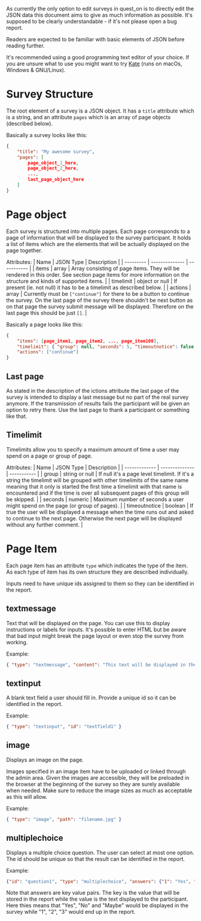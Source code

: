As currently the only option to edit surveys in quest_on is to directly edit the JSON data this document
aims to give as much information as possible. It's supposed to be clearly understandable - if it's not please open a bug report.

Readers are expected to be familiar with basic elements of JSON before reading further.

It's recommended using a good programming text editor of your choice.
If you are unsure what to use you might want to try [Kate](https://kate-editor.org/) (runs on macOs, Windows & GNU/Linux).

# Survey Structure
The root element of a survey is a JSON object.
It has a `title` attribute which is a string, and an attribute `pages` which is an array of page objects (described below).

Basically a survey looks like this:

```json
{
    "title": "My awesome survey",
    "pages": [
        page_object_1_here,
        page_object_2_here,
        ...,
        last_page_object_here
    ]
}
```

# Page object
Each survey is structured into multiple pages.
Each page corresponds to a page of information that will be displayed to the survey participant.
It holds a list of items which are the elements that will be actually displayed on the page together.

Attributes:
| Name      | JSON Type      | Description |
| --------- | -------------- | ----------- |
| items     | array          | Array consisting of page items. They will be rendered in this order. See section page items for more information on the structure and kinds of supported items. |
| timelimit | object or null | If present (ie. not null) it has to be a timelimit as described below. |
| actions   | array          | Currently must be `["continue"]` for there to be a button to continue the survey. On the last page of the survey there shouldn't be next button as on that page the survey submit message will be displayed. Therefore on the last page this should be just `[]`. |

Basically a page looks like this:

```json
{
    "items": [page_item1, page_item2, ..., page_item100],
    "timelimit": { "group": null, "seconds": 5, "timeoutnotice": false },
    "actions": ["continue"]
}
```

## Last page
As stated in the description of the ictions attribute the last page of the survey is intended
to display a last message but no part of the real survey anymore. If the transmission of results
fails the participant will be given an option to retry there. Use the last page to thank a participant or
something like that.

## Timelimit
Timelimits allow you to specify a maximum amount of time a user may spend on a page or group of page.

Attributes:
| Name          | JSON Type      | Description |
| ------------- | -------------- | ----------- |
| group         | string or null | If null it's a page level timelimit. If it's a string the timelimit will be grouped with other timelimits of the same name meaning that it only is started the first time a timelimit with that name is encountered and if the time is over all subsequent pages of this group will be skipped. |
| seconds       | numeric        | Maximum number of seconds a user might spend on the page (or group of pages). |
| timeoutnotice | boolean        | If true the user will be displayed a message when the time runs out and asked to continue to the next page. Otherwise the next page will be displayed without any further comment. |

# Page Item
Each page item has an attribute `type` which indicates the type of the item.
As each type of item has its own structure they are described individually.

Inputs need to have unique ids assigned to them so they can be identified in the report.

## textmessage
Text that will be displayed on the page. You can use this to display instructions or labels for inputs.
It's possible to enter HTML but be aware that bad input might break the page layout or even stop the survey from working.

Example:
```json
{ "type": "textmessage", "content": "This text will be displayed in the survey."}
```

## textinput
A blank text field a user should fill in. Provide a unique id so it can be identified in the report.

Example:
```json
{ "type": "textinput", "id": "textfield1" }
```

## image
Displays an image on the page.

Images specified in an image item have to be uploaded or linked through the admin area.
Given the images are accessible, they will be preloaded in the browser at the beginning
of the survey so they are surely available when needed. Make sure to reduce the image sizes
as much as acceptable as this will allow.

Example:
```json
{ "type": "image", "path": "filename.jpg" }
```

## multiplechoice
Displays a multiple choice question. The user can select at most one option.
The id should be unique so that the result can be identified in the report.

Example:
```json
{"id": "question1", "type": "multiplechoice", "answers": {"1": "Yes", "2": "No", "3": "Maybe"}}
```

Note that answers are key value pairs. The key is the value that will be stored in the report while the value
is the text displayed to the participant. Here thies means that "Yes", "No" and "Maybe" would be displayed
in the survey while "1", "2", "3" would end up in the report.

